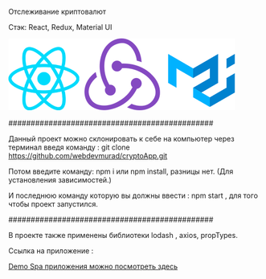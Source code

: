 Отслеживание криптовалют

Стэк: React, Redux, Material UI

![alt text](public/stek.png)

##############################################

Данный проект можно склонировать к себе на компьютер через терминал введя команду : git clone https://github.com/webdevmurad/cryptoApp.git

Потом введите команду: npm i или npm install, разницы нет. (Для установления зависимостей.)

И последнюю команду которую вы должны ввести : npm start , для того чтобы проект запустился.

##############################################

В проекте также применены библиотеки lodash , axios, propTypes. 

Ссылка на приложение :

[Demo Spa приложения можно посмотреть здесь](https://webdevmurad.github.io/cryptoApp/)



